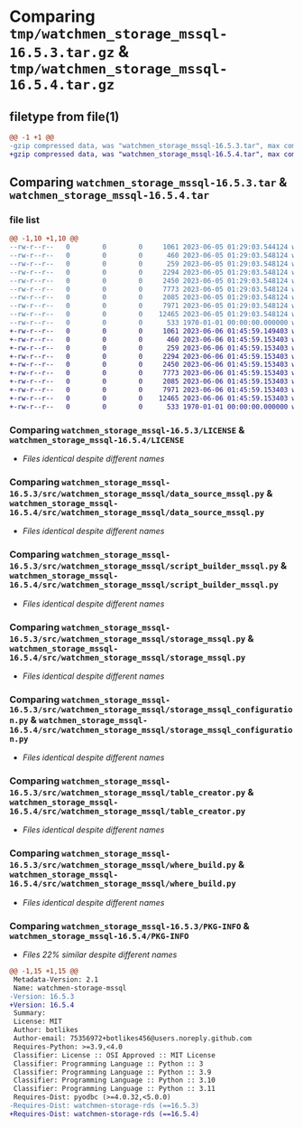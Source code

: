 # Comparing `tmp/watchmen_storage_mssql-16.5.3.tar.gz` & `tmp/watchmen_storage_mssql-16.5.4.tar.gz`

## filetype from file(1)

```diff
@@ -1 +1 @@
-gzip compressed data, was "watchmen_storage_mssql-16.5.3.tar", max compression
+gzip compressed data, was "watchmen_storage_mssql-16.5.4.tar", max compression
```

## Comparing `watchmen_storage_mssql-16.5.3.tar` & `watchmen_storage_mssql-16.5.4.tar`

### file list

```diff
@@ -1,10 +1,10 @@
--rw-r--r--   0        0        0     1061 2023-06-05 01:29:03.544124 watchmen_storage_mssql-16.5.3/LICENSE
--rw-r--r--   0        0        0      460 2023-06-05 01:29:03.548124 watchmen_storage_mssql-16.5.3/pyproject.toml
--rw-r--r--   0        0        0      259 2023-06-05 01:29:03.548124 watchmen_storage_mssql-16.5.3/src/watchmen_storage_mssql/__init__.py
--rw-r--r--   0        0        0     2294 2023-06-05 01:29:03.548124 watchmen_storage_mssql-16.5.3/src/watchmen_storage_mssql/data_source_mssql.py
--rw-r--r--   0        0        0     2450 2023-06-05 01:29:03.548124 watchmen_storage_mssql-16.5.3/src/watchmen_storage_mssql/script_builder_mssql.py
--rw-r--r--   0        0        0     7773 2023-06-05 01:29:03.548124 watchmen_storage_mssql-16.5.3/src/watchmen_storage_mssql/storage_mssql.py
--rw-r--r--   0        0        0     2085 2023-06-05 01:29:03.548124 watchmen_storage_mssql-16.5.3/src/watchmen_storage_mssql/storage_mssql_configuration.py
--rw-r--r--   0        0        0     7971 2023-06-05 01:29:03.548124 watchmen_storage_mssql-16.5.3/src/watchmen_storage_mssql/table_creator.py
--rw-r--r--   0        0        0    12465 2023-06-05 01:29:03.548124 watchmen_storage_mssql-16.5.3/src/watchmen_storage_mssql/where_build.py
--rw-r--r--   0        0        0      533 1970-01-01 00:00:00.000000 watchmen_storage_mssql-16.5.3/PKG-INFO
+-rw-r--r--   0        0        0     1061 2023-06-06 01:45:59.149403 watchmen_storage_mssql-16.5.4/LICENSE
+-rw-r--r--   0        0        0      460 2023-06-06 01:45:59.153403 watchmen_storage_mssql-16.5.4/pyproject.toml
+-rw-r--r--   0        0        0      259 2023-06-06 01:45:59.153403 watchmen_storage_mssql-16.5.4/src/watchmen_storage_mssql/__init__.py
+-rw-r--r--   0        0        0     2294 2023-06-06 01:45:59.153403 watchmen_storage_mssql-16.5.4/src/watchmen_storage_mssql/data_source_mssql.py
+-rw-r--r--   0        0        0     2450 2023-06-06 01:45:59.153403 watchmen_storage_mssql-16.5.4/src/watchmen_storage_mssql/script_builder_mssql.py
+-rw-r--r--   0        0        0     7773 2023-06-06 01:45:59.153403 watchmen_storage_mssql-16.5.4/src/watchmen_storage_mssql/storage_mssql.py
+-rw-r--r--   0        0        0     2085 2023-06-06 01:45:59.153403 watchmen_storage_mssql-16.5.4/src/watchmen_storage_mssql/storage_mssql_configuration.py
+-rw-r--r--   0        0        0     7971 2023-06-06 01:45:59.153403 watchmen_storage_mssql-16.5.4/src/watchmen_storage_mssql/table_creator.py
+-rw-r--r--   0        0        0    12465 2023-06-06 01:45:59.153403 watchmen_storage_mssql-16.5.4/src/watchmen_storage_mssql/where_build.py
+-rw-r--r--   0        0        0      533 1970-01-01 00:00:00.000000 watchmen_storage_mssql-16.5.4/PKG-INFO
```

### Comparing `watchmen_storage_mssql-16.5.3/LICENSE` & `watchmen_storage_mssql-16.5.4/LICENSE`

 * *Files identical despite different names*

### Comparing `watchmen_storage_mssql-16.5.3/src/watchmen_storage_mssql/data_source_mssql.py` & `watchmen_storage_mssql-16.5.4/src/watchmen_storage_mssql/data_source_mssql.py`

 * *Files identical despite different names*

### Comparing `watchmen_storage_mssql-16.5.3/src/watchmen_storage_mssql/script_builder_mssql.py` & `watchmen_storage_mssql-16.5.4/src/watchmen_storage_mssql/script_builder_mssql.py`

 * *Files identical despite different names*

### Comparing `watchmen_storage_mssql-16.5.3/src/watchmen_storage_mssql/storage_mssql.py` & `watchmen_storage_mssql-16.5.4/src/watchmen_storage_mssql/storage_mssql.py`

 * *Files identical despite different names*

### Comparing `watchmen_storage_mssql-16.5.3/src/watchmen_storage_mssql/storage_mssql_configuration.py` & `watchmen_storage_mssql-16.5.4/src/watchmen_storage_mssql/storage_mssql_configuration.py`

 * *Files identical despite different names*

### Comparing `watchmen_storage_mssql-16.5.3/src/watchmen_storage_mssql/table_creator.py` & `watchmen_storage_mssql-16.5.4/src/watchmen_storage_mssql/table_creator.py`

 * *Files identical despite different names*

### Comparing `watchmen_storage_mssql-16.5.3/src/watchmen_storage_mssql/where_build.py` & `watchmen_storage_mssql-16.5.4/src/watchmen_storage_mssql/where_build.py`

 * *Files identical despite different names*

### Comparing `watchmen_storage_mssql-16.5.3/PKG-INFO` & `watchmen_storage_mssql-16.5.4/PKG-INFO`

 * *Files 22% similar despite different names*

```diff
@@ -1,15 +1,15 @@
 Metadata-Version: 2.1
 Name: watchmen-storage-mssql
-Version: 16.5.3
+Version: 16.5.4
 Summary: 
 License: MIT
 Author: botlikes
 Author-email: 75356972+botlikes456@users.noreply.github.com
 Requires-Python: >=3.9,<4.0
 Classifier: License :: OSI Approved :: MIT License
 Classifier: Programming Language :: Python :: 3
 Classifier: Programming Language :: Python :: 3.9
 Classifier: Programming Language :: Python :: 3.10
 Classifier: Programming Language :: Python :: 3.11
 Requires-Dist: pyodbc (>=4.0.32,<5.0.0)
-Requires-Dist: watchmen-storage-rds (==16.5.3)
+Requires-Dist: watchmen-storage-rds (==16.5.4)
```

